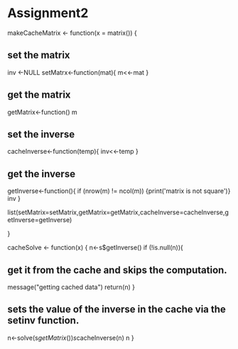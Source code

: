 # Assignment2

makeCacheMatrix <- function(x = matrix()) {
## set the matrix
inv <-NULL
setMatrx<-function(mat){
m<<-mat 
}
## get the matrix
getMatrix<-function() m
## set the inverse
cacheInverse<-function(temp){
inv<<-temp
}
## get the inverse
getInverse<-function(){
if (nrow(m) != ncol(m)) {print('matrix is not square')}
inv
}

list(setMatrix=setMatrix,getMatrix=getMatrix,cacheInverse=cacheInverse,getInverse=getInverse)

}

cacheSolve <- function(x) {
n<-s$getInverse()
if (!is.null(n)){
## get it from the cache and skips the computation.
message("getting cached data")
return(n)
}
## sets the value of the inverse in the cache via the setinv function.
n<-solve(s$getMatrix())
s$cacheInverse(n)
n
}
